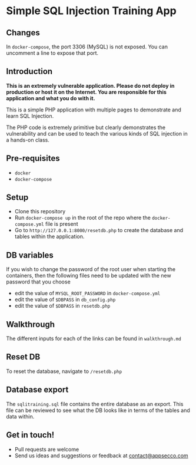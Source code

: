 # Simple SQL Injection Training App

## Changes

In `docker-compose`, the port 3306 (MySQL) is not exposed. You can uncomment a line to expose that port.

## Introduction

**This is an extremely vulnerable application. Please do not deploy in production or host it on the Internet. You are responsible for this application and what you do with it.**

This is a simple PHP application with multiple pages to demonstrate and learn SQL Injection.

The PHP code is extremely primitive but clearly demonstrates the vulnerability and can be used to teach the various kinds of SQL injection in a hands-on class.

## Pre-requisites

- `docker` 
- `docker-compose`

## Setup

- Clone this repository
- Run `docker-compose up` in the root of the repo where the `docker-compose.yml` file is present
- Go to `http://127.0.0.1:8000/resetdb.php` to create the database and tables within the application.

## DB variables

If you wish to change the password of the root user when starting the containers, then the following files need to be updated with the new password that you choose
* edit the value of `MYSQL_ROOT_PASSWORD` in `docker-compose.yml` 
* edit the value of `$DBPASS` in `db_config.php`
* edit the value of `$DBPASS` in `resetdb.php`

## Walkthrough

The different inputs for each of the links can be found in `walkthrough.md`

## Reset DB

To reset the database, navigate to `/resetdb.php`

## Database export

The `sqlitraining.sql` file contains the entire database as an export. This file can be reviewed to see what the DB looks like in terms of the tables and data within.

## Get in touch!

- Pull requests are welcome
- Send us ideas and suggestions or feedback at contact@appsecco.com